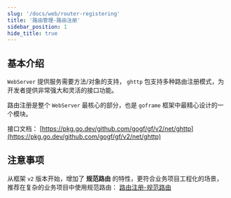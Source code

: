 ```yaml
---
slug: '/docs/web/router-registering'
title: '路由管理-路由注册'
sidebar_position: 1
hide_title: true
---
```


## 基本介绍

`WebServer` 提供服务需要方法/对象的支持， `ghttp` 包支持多种路由注册模式，为开发者提供非常强大和灵活的接口功能。

路由注册是整个 `WebServer` 最核心的部分，也是 `goframe` 框架中最精心设计的一个模块。

接口文档： [https://pkg.go.dev/github.com/gogf/gf/v2/net/ghttp](https://pkg.go.dev/github.com/gogf/gf/v2/net/ghttp)

## 注意事项

从框架 `v2` 版本开始，增加了 **规范路由** 的特性，更符合业务项目工程化的场景，推荐在复杂的业务项目中使用规范路由： [路由注册-规范路由](路由注册-规范路由/路由注册-规范路由.md)
